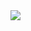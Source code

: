 <img src="https://capsule-render.vercel.app/api?type=waving&color=auto&height=300&section=header&text=capsule%20render&fontSize=90&text=Are%you%curious%about%me?" />

<!--
**zih2o/zih2o** is a ✨ _special_ ✨ repository because its `README.md` (this file) appears on your GitHub profile.

Here are some ideas to get you started:

- 🔭 I’m currently working on ...
- 🌱 I’m currently learning ...
- 👯 I’m looking to collaborate on ...
- 🤔 I’m looking for help with ...
- 💬 Ask me about ...
- 📫 How to reach me: ...
- 😄 Pronouns: ...
- ⚡ Fun fact: ...
-->
